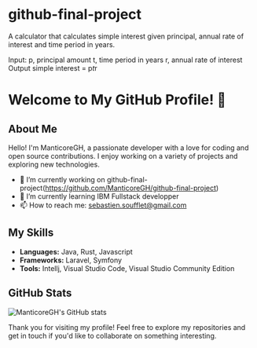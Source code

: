 # github-final-project
A calculator that calculates simple interest given principal, annual rate of interest and time period in years.

Input:
   p, principal amount
   t, time period in years
   r, annual rate of interest
Output
   simple interest = p*t*r

   # Welcome to My GitHub Profile! 👋

## About Me

Hello! I'm ManticoreGH, a passionate developer with a love for coding and open source contributions. I enjoy working on a variety of projects and exploring new technologies.

- 🔭 I’m currently working on github-final-project(https://github.com/ManticoreGH/github-final-project)
- 🌱 I’m currently learning IBM Fullstack developper
- 📫 How to reach me: sebastien.soufflet@gmail.com

## My Skills

- **Languages:** Java, Rust, Javascript
- **Frameworks:** Laravel, Symfony
- **Tools:** Intellj, Visual Studio Code, Visual Studio Community Edition

## GitHub Stats

![ManticoreGH's GitHub stats](https://github-readme-stats.vercel.app/api?username=ManticoreGH&show_icons=true&theme=radical)

Thank you for visiting my profile! Feel free to explore my repositories and get in touch if you'd like to collaborate on something interesting.
